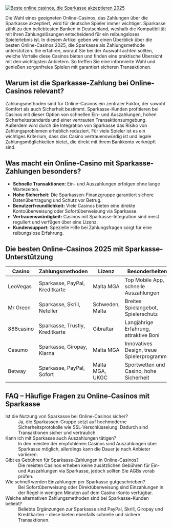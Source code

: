 [![Beste online casinos, die Sparkasse akzeptieren 2025](https://123-caf.pages.dev/gitsignup.png)](https://vrmoo.ru/Bt82HjjY)

<p>Die Wahl eines geeigneten Online-Casinos, das Zahlungen über die Sparkasse akzeptiert, wird für deutsche Spieler immer wichtiger. Sparkasse zählt zu den beliebtesten Banken in Deutschland, weshalb die Kompatibilität mit ihren Zahlungslösungen entscheidend für ein reibungsloses Spielerlebnis ist. In diesem Artikel geben wir einen Überblick über die besten Online-Casinos 2025, die Sparkasse als Zahlungsmethode unterstützen. Sie erfahren, worauf Sie bei der Auswahl achten sollten, welche Vorteile diese Casinos bieten und finden eine praktische Übersicht mit den wichtigsten Anbietern. So treffen Sie eine informierte Wahl und genießen sorgenfreies Spielen mit garantiert sicheren Transaktionen.</p>  <h2>Warum ist die Sparkasse-Zahlung bei Online-Casinos relevant?</h2> <p>Zahlungsmethoden sind für Online-Casinos ein zentraler Faktor, der sowohl Komfort als auch Sicherheit bestimmt. Sparkasse-Kunden profitieren bei Casinos mit dieser Option von schnellen Ein- und Auszahlungen, hohen Sicherheitsstandards und einer vertrauten Transaktionsumgebung. Außerdem wird durch die Integration von Sparkasse das Risiko von Zahlungsproblemen erheblich reduziert. Für viele Spieler ist es ein wichtiges Kriterium, dass das Casino vertrauenswürdig ist und legale Zahlungsmöglichkeiten bietet, die direkt mit ihrem Bankkonto verknüpft sind.</p>  <h2>Was macht ein Online-Casino mit Sparkasse-Zahlungen besonders?</h2> <ul>   <li><strong>Schnelle Transaktionen:</strong> Ein- und Auszahlungen erfolgen ohne lange Wartezeiten.</li>   <li><strong>Hohe Sicherheit:</strong> Die Sparkassen-Finanzgruppe garantiert sichere Datenübertragung und Schutz vor Betrug.</li>   <li><strong>Benutzerfreundlichkeit:</strong> Viele Casinos bieten eine direkte Kontoüberweisung oder Sofortüberweisung via Sparkasse.</li>   <li><strong>Vertrauenswürdigkeit:</strong> Casinos mit Sparkasse-Integration sind meist reguliert und verfügen über eine Lizenz.</li>   <li><strong>Kundensupport:</strong> Spezielle Hilfe bei Zahlungsfragen sorgt für eine reibungslose Erfahrung.</li> </ul>  <h2>Die besten Online-Casinos 2025 mit Sparkasse-Unterstützung</h2> <table>   <thead>     <tr>       <th>Casino</th>       <th>Zahlungsmethoden</th>       <th>Lizenz</th>       <th>Besonderheiten</th>     </tr>   </thead>   <tbody>     <tr>       <td>LeoVegas</td>       <td>Sparkasse, PayPal, Kreditkarte</td>       <td>Malta MGA</td>       <td>Top Mobile App, schnelle Auszahlungen</td>     </tr>     <tr>       <td>Mr Green</td>       <td>Sparkasse, Skrill, Neteller</td>       <td>Schweden, Malta</td>       <td>Breites Spielangebot, Spielerschutz</td>     </tr>     <tr>       <td>888casino</td>       <td>Sparkasse, Trustly, Kreditkarte</td>       <td>Gibraltar</td>       <td>Langjährige Erfahrung, attraktive Boni</td>     </tr>     <tr>       <td>Casumo</td>       <td>Sparkasse, Giropay, Klarna</td>       <td>Malta MGA</td>       <td>Innovatives Design, treue Spielerprogramme</td>     </tr>     <tr>       <td>Betway</td>       <td>Sparkasse, PayPal, Sofort</td>       <td>Malta MGA, UKGC</td>       <td>Sportwetten und Casino, hohe Sicherheit</td>     </tr>   </tbody> </table>  <h2>FAQ – Häufige Fragen zu Online-Casinos mit Sparkasse</h2> <dl>   <dt>Ist die Nutzung von Sparkasse bei Online-Casinos sicher?</dt>   <dd>Ja, die Sparkassen-Gruppe setzt auf hochmoderne Sicherheitsprotokolle wie SSL-Verschlüsselung. Dadurch sind Transaktionen sicher und vertraulich.</dd>      <dt>Kann ich mit Sparkasse auch Auszahlungen tätigen?</dt>   <dd>In den meisten der empfohlenen Casinos sind Auszahlungen über Sparkasse möglich, allerdings kann die Dauer je nach Anbieter variieren.</dd>      <dt>Gibt es Gebühren für Sparkasse-Zahlungen in Online-Casinos?</dt>   <dd>Die meisten Casinos erheben keine zusätzlichen Gebühren für Ein- und Auszahlungen via Sparkasse, jedoch sollten Sie AGBs vorab prüfen.</dd>      <dt>Wie schnell werden Einzahlungen per Sparkasse gutgeschrieben?</dt>   <dd>Bei Sofortüberweisung oder Direktüberweisung sind Einzahlungen in der Regel in wenigen Minuten auf dem Casino-Konto verfügbar.</dd>      <dt>Welche alternativen Zahlungsmethoden sind bei Sparkasse-Kunden beliebt?</dt>   <dd>Beliebte Ergänzungen zur Sparkasse sind PayPal, Skrill, Giropay und Kreditkarten – diese bieten ebenfalls schnelle und sichere Transaktionen.</dd> </dl>